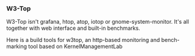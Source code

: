 ### W3-Top
W3-Top isn't grafana, htop, atop, iotop or gnome-system-monitor. It's all together with web interface and built-in benchmarks. 

Here is a build tools for w3top, an http-based monitoring and bench-marking tool based on KernelManagementLab


